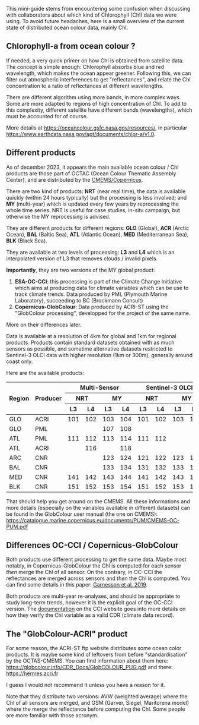 
This mini-guide stems from encountering some confusion when discussing with collaborators about which kind of Chlorophyll (Chl) data we were using. 
To avoid future headaches, here is a small overview of the current state of distributed ocean colour data, mainly Chl.

## Chlorophyll-a from ocean colour ?

If needed, a very quick primer on how Chl is obtained from satellite data.
The concept is simple enough: Chlorophyll absorbs blue and red wavelength, which makes the ocean appear greener.
Following this, we can filter out atmospheric interferences to get "reflectances", and relate the Chl concentration to a ratio of reflectances at different wavelengths.

There are different algorithm using more bands, in more complex ways. Some are more adapted to regions of high concentration of Chl. To add to this complexity, different satellite have different bands (wavelengths), which must be accounted for of course.

More details at https://oceancolour.gsfc.nasa.gov/resources/, in particular https://www.earthdata.nasa.gov/apt/documents/chlor-a/v1.0. 

## Different products

As of december 2023, it appears the main available ocean colour / Chl products are those part of OCTAC (Ocean Colour Thematic Assembly Center), and are distributed by the [CMEMS/Copernicus](https://data.marine.copernicus.eu/products).

There are two kind of products: **NRT** (near real time), the data is available quickly (within 24 hours typically) but the processing is less involved; and **MY** (multi-year) which is updated every few years by reprocessing the whole time series.
NRT is useful for case studies, in-situ campaign, but otherwise the MY reprocessing is advised.

They are different products for different regions: **GLO** (Global), **ACR** (Arctic Ocean), **BAL** (Baltic Sea), **ATL** (Atlantic Ocean), **MED** (Mediterranean Sea), **BLK** (Black Sea).

They are available at two levels of processing: **L3** and **L4** which is an interpolated version of L3 that removes clouds / invalid pixels.

**Importantly**, they are two versions of the MY global product:

1. **ESA-OC-CCI**: this processing is part of the Climate Change Initiative which aims at producing data for climate variables which can be use to track climate trends. Data produced by PML (Plymouth Marine Laboratory), succeeding to BC (Brockmann Consult)
2. **Copernicus-GlobColour**: Data produced by ACRI-ST using the "GlobColour processing", developped for the project of the same name. 

More on their differences later.

Data is available at a resolution of 4km for global and 1km for regional products.
Products contain standard datasets obtained with as much sensors as possible, and sometime alternative datasets restricted to Sentinel-3 OLCI data with higher resolution (1km or 300m), generally around coast only.

Here are the available products:

<table>
<thead>
  <tr>
    <th rowspan="3">Region</th>
    <th rowspan="3">Producer</th>
    <th colspan="4">Multi-Sensor</th>
    <th colspan="4">Sentinel-3 OLCI</th>
  </tr>
  <tr>
    <th colspan="2">NRT</th>
    <th colspan="2">MY</th>
    <th colspan="2">NRT</th>
    <th colspan="2">MY</th>
  </tr>
  <tr>
    <th>L3</th>
    <th>L4</th>
    <th>L3</th>
    <th>L4</th>
    <th>L3</th>
    <th>L4</th>
    <th>L3</th>
    <th>L4</th>
  </tr>
</thead>
<tbody>
  <tr>
    <td>GLO</td>
    <td>ACRI</td>
    <td>101</td>
    <td>102</td>
    <td>103</td>
    <td>104</td>
    <td>101</td>
    <td>102</td>
    <td>103</td>
    <td>104</td>
  </tr>
  <tr>
    <td>GLO</td>
    <td>PML</td>
    <td></td>
    <td></td>
    <td>107</td>
    <td>108</td>
    <td></td>
    <td></td>
    <td></td>
    <td></td>
  </tr>
  <tr>
    <td>ATL</td>
    <td>PML</td>
    <td>111</td>
    <td>112</td>
    <td>113</td>
    <td>114</td>
    <td>111</td>
    <td>112</td>
    <td></td>
    <td></td>
  </tr>
  <tr>
    <td>ATL</td>
    <td>ACRI</td>
    <td></td>
    <td>116</td>
    <td></td>
    <td>118</td>
    <td></td>
    <td></td>
    <td></td>
    <td></td>
  </tr>
  <tr>
    <td>ARC</td>
    <td>CNR</td>
    <td></td>
    <td></td>
    <td>123</td>
    <td>124</td>
    <td>121</td>
    <td>122</td>
    <td>123</td>
    <td>124</td>
  </tr>
  <tr>
    <td>BAL</td>
    <td>CNR</td>
    <td></td>
    <td></td>
    <td>133</td>
    <td>134</td>
    <td>131</td>
    <td>132</td>
    <td>133</td>
    <td>134</td>
  </tr>
  <tr>
    <td>MED</td>
    <td>CNR</td>
    <td>141</td>
    <td>142</td>
    <td>143</td>
    <td>144</td>
    <td>141</td>
    <td>142</td>
    <td>143</td>
    <td>144</td>
  </tr>
  <tr>
    <td>BLK</td>
    <td>CNR</td>
    <td>151</td>
    <td>152</td>
    <td>153</td>
    <td>154</td>
    <td>151</td>
    <td>152</td>
    <td>153</td>
    <td>154</td>
  </tr>
</tbody>
</table>

That should help you get around on the CMEMS.
All these informations and more details (especially on the variables available in different datasets) can be found in the GlobColour user manual (the one on CMEMS): https://catalogue.marine.copernicus.eu/documents/PUM/CMEMS-OC-PUM.pdf

## Differences OC-CCI / Copernicus-GlobColour

Both products use different processing to get the same data.
Maybe most notably, in Copernicus-GlobColour the Chl is computed for each sensor *then* merge the Chl of all sensor. On the contrary, in OC-CCI the reflectances are merged across sensors and *then* the Chl is computed.
You can find some details in this paper: [Garnesson et al. 2019](https://doi.org/10.5194/os-15-819-2019). 

Both products are multi-year re-analyses, and should be appropriate to study long-term trends, however it is the explicit goal of the OC-CCI version. The [documentation](https://climate.esa.int/en/projects/ocean-colour/key-documents/) on the CCI website goes into more details on how they verify the Chl variable as a valid CDR (climate data record).

## The "GlobColour-ACRI" product

For some reason, the ACRI-ST ftp website distributes some ocean color products. It is maybe some kind of leftovers from before "standardisation" by the OCTAS-CMEMS.
You can find information about them here: https://globcolour.info/CDR_Docs/GlobCOLOUR_PUG.pdf and there: https://hermes.acri.fr

I guess I would not recommend it unless you have a reason for it.

Note that they distribute two versions: AVW (weighted average) where the Chl of all sensors are merged, and GSM (Garver, Siegel, Maritorena model) where the merge the reflectance before computing the Chl.
Some people are more familiar with those acronym.
